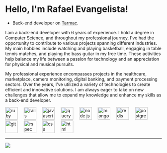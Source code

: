 # Hello, I'm Rafael Evangelista!

- Back-end developer on [Tarmac](https://tarmac.io).

 <!--
  ![Status on Github](https://github-readme-stats.vercel.app/api?username=evangelistar&show_icons=true&theme=default) ![Most Used Languages](https://github-readme-stats.vercel.app/api/top-langs/?username=evangelistar&layout=compact&theme=default)
  --->


I am a back-end developer with 6 years of experience. I hold a degree in Computer Science, and throughout my professional journey, I've had the opportunity to contribute to various projects spanning different industries.
My main hobbies include watching and playing basketball, engaging in table tennis matches, and playing the bass guitar in my free time. These activities help balance my life between a passion for technology and an appreciation for physical and musical pursuits.

My professional experience encompasses projects in the healthcare, marketplace, camera monitoring, digital banking, and payment processing sectors. Over the years, I've utilized a variety of technologies to create efficient and innovative solutions. 
I am always eager to take on new challenges that allow me to expand my knowledge and enhance my skills as a back-end developer.

 <a href="https://www.ruby-lang.org/en/" target="_blank"> <img src="https://cdn.jsdelivr.net/gh/devicons/devicon/icons/ruby/ruby-plain-wordmark.svg"  alt="ruby" width="40" height="40"/></a>&nbsp;&nbsp;&nbsp;&nbsp;
 <a href="https://rubyonrails.org/" target="_blank"> <img src="https://cdn.jsdelivr.net/gh/devicons/devicon/icons/rails/rails-plain-wordmark.svg"  alt="rails" width="40" height="40"/></a>&nbsp;&nbsp;&nbsp;&nbsp;
 <a href="https://developer.mozilla.org/en-US/docs/Web/JavaScript" target="_blank"> <img src="https://cdn.jsdelivr.net/gh/devicons/devicon/icons/javascript/javascript-plain.svg" alt="javascript" width="40" height="40"/></a>&nbsp;&nbsp;&nbsp;&nbsp;
 <a href="https://jquery.com/"> <img src="https://cdn.jsdelivr.net/gh/devicons/devicon/icons/jquery/jquery-plain.svg" alt="jquery" width="40" height="40"/></a>&nbsp;&nbsp;&nbsp;&nbsp;
 <a href="https://nodejs.org/en"> <img src="https://cdn.jsdelivr.net/gh/devicons/devicon/icons/nodejs/nodejs-plain.svg" alt="node js" width="40" height="40"/></a>&nbsp;&nbsp;&nbsp;&nbsp;
 <a href="https://www.mongodb.com/"> <img src="https://cdn.jsdelivr.net/gh/devicons/devicon/icons/mongodb/mongodb-plain.svg" alt="mongodb" width="40" height="40"/></a>&nbsp;&nbsp;&nbsp;&nbsp;
 <a href="https://redis.io/"> <img src="https://cdn.jsdelivr.net/gh/devicons/devicon/icons/redis/redis-plain-wordmark.svg" alt="redis" width="40" height="40"/></a>&nbsp;&nbsp;&nbsp;&nbsp;
 <a href="https://www.postgresql.org/"> <img src="https://cdn.jsdelivr.net/gh/devicons/devicon/icons/postgresql/postgresql-plain-wordmark.svg" alt="postgresql" width="40" height="40"/></a>&nbsp;&nbsp;&nbsp;&nbsp;
 <a href="https://git-scm.com/"> <img src="https://cdn.jsdelivr.net/gh/devicons/devicon/icons/git/git-plain-wordmark.svg" alt="git" width="40" height="40"/></a>&nbsp;&nbsp;&nbsp;&nbsp;
 <a href="https://rspec.info/"> <img src="https://cdn.jsdelivr.net/gh/devicons/devicon/icons/rspec/rspec-original.svg" alt="rspec" width="40" height="40"/></a>&nbsp;&nbsp;&nbsp;&nbsp;
 <a href="https://developer.mozilla.org/en-US/docs/Web/CSS"> <img src="https://cdn.jsdelivr.net/gh/devicons/devicon/icons/css3/css3-plain.svg" alt="css" width="40" height="40"/></a>&nbsp;&nbsp;&nbsp;&nbsp;
 <a href="https://developer.mozilla.org/en-US/docs/Web/HTML"> <img src="https://cdn.jsdelivr.net/gh/devicons/devicon/icons/html5/html5-plain.svg" alt="html" width="40" height="40"/></a>&nbsp;&nbsp;&nbsp;&nbsp;
<hr>

[<img src="https://img.shields.io/badge/linkedin-%230077B5.svg?&style=for-the-badge&logo=linkedin&logoColor=white" />](https://www.linkedin.com/in/rafaelevans/)
